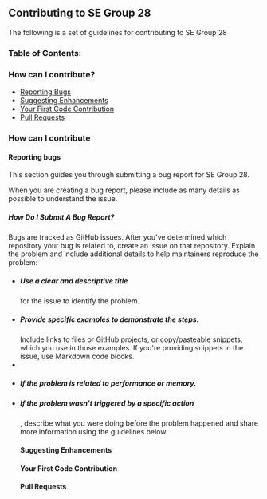 <h2>Contributing to SE Group 28</h2>

The following is a set of guidelines for contributing to SE Group 28

<h3>Table of Contents:</h3>

<h3>How can I contribute?</h3>
<ul>
  <li><a href="#section1" >Reporting Bugs</a></li>
  <li><a href="#section2">Suggesting Enhancements</a></li>
  <li><a href="#section3">Your First Code Contribution</a></li>
  <li><a href="#section4">Pull Requests</a></li>
</ul>

<h3>How can I contribute</h3>
<h4 id="section1"> Reporting bugs</h4>
<p>This section guides you through submitting a bug report for SE Group 28. 

When you are creating a bug report, please include as many details as possible to understand the issue.
  
  <h5>How Do I Submit A Bug Report?</h5>
  Bugs are tracked as GitHub issues. After you've determined which repository your bug is related to, create an issue on that repository.
  Explain the problem and include additional details to help maintainers reproduce the problem:
  <ul>
  <li><h5>Use a clear and descriptive title</h5> for the issue to identify the problem.</li>
  <li><h5>Provide specific examples to demonstrate the steps.</h5> Include links to files or GitHub projects, or copy/pasteable snippets, which you use in those examples. If   you're providing snippets in the issue, use Markdown code blocks.<li>
  <li><h5>If the problem is related to performance or memory.</h5></li>
    <li><h5>If the problem wasn't triggered by a specific action</h5>, describe what you were doing before the problem happened and share more information using the guidelines below.</li>
  </p>
<h4 id="section2"> Suggesting Enhancements</h4>
<h4 id="section3"> Your First Code Contribution</h4>
<h4 id="section4"> Pull Requests</h4>
